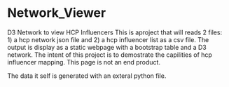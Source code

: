 # Network_Viewer
D3 Network to view HCP Influencers
This is aproject that will reads 2 files: 1) a hcp network json file and 2) a hcp influencer list as a csv file.  The output is display as a static webpage with a bootstrap table and a D3 network.  The intent of this project is to demostrate the capilities of hcp influencer mapping. This page is not an end product.

The data it self is generated with an exteral python file.
